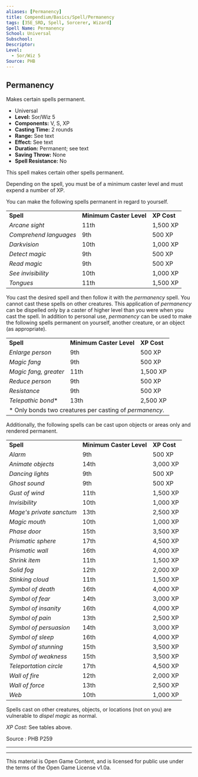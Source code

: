 ```yaml
---
aliases: [Permanency]
title: Compendium/Basics/Spell/Permanency
tags: [35E_SRD, Spell, Sorcerer, Wizard]
Spell Name: Permanency
School: Universal
Subschool: 
Descriptor: 
Level:
  - Sor/Wiz 5
Source: PHB
---
```



## Permanency

Makes certain spells permanent.

*   Universal
*   **Level:** Sor/Wiz 5
*   **Components:** V, S, XP
*   **Casting Time:** 2 rounds
*   **Range:** See text
*   **Effect:** See text
*   **Duration:** Permanent; see text
*   **Saving Throw:** None
*   **Spell Resistance:** No

<p>This spell makes certain other spells permanent.</p><p>Depending on the spell, you must be of a minimum caster level and must expend a number of XP.</p><p>You can make the following spells permanent in regard to yourself.</p><table> <tr decoration="underline"> <td> <b>Spell</b> </td> <td> <b>Minimum Caster Level</b> </td> <td> <b>XP Cost</b> </td> </tr> <tr> <td> <i>Arcane sight</i> </td> <td> 11th </td> <td> 1,500 XP </td> </tr> <tr> <td> <i>Comprehend languages</i> </td> <td> 9th </td> <td> 500 XP </td> </tr> <tr> <td> <i>Darkvision</i> </td> <td> 10th </td> <td> 1,000 XP </td> </tr> <tr> <td> <i>Detect magic</i> </td> <td> 9th </td> <td> 500 XP </td> </tr> <tr> <td> <i>Read magic</i> </td> <td> 9th </td> <td> 500 XP </td> </tr> <tr> <td> <i>See invisibility</i> </td> <td> 10th </td> <td> 1,000 XP </td> </tr> <tr> <td> <i>Tongues</i> </td> <td> 11th </td> <td> 1,500 XP </td> </tr> </table><p>You cast the desired spell and then follow it with the <i>permanency</i> spell. You cannot cast these spells on other creatures. This application of <i>permanency</i> can be dispelled only by a caster of higher level than you were when you cast the spell. In addition to personal use, <i>permanency</i> can be used to make the following spells permanent on yourself, another creature, or an object (as appropriate).</p><table> <tr decoration="underline"> <td> <b>Spell</b> </td> <td> <b>Minimum Caster Level</b> </td> <td> <b>XP Cost</b> </td> </tr> <tr> <td> <i>Enlarge person</i> </td> <td> 9th </td> <td> 500 XP </td> </tr> <tr> <td> <i>Magic fang</i> </td> <td> 9th </td> <td> 500 XP </td> </tr> <tr> <td> <i>Magic fang, greater</i> </td> <td> 11th </td> <td> 1,500 XP </td> </tr> <tr> <td> <i>Reduce person</i> </td> <td> 9th </td> <td> 500 XP </td> </tr> <tr> <td> <i>Resistance</i> </td> <td> 9th </td> <td> 500 XP </td> </tr> <tr> <td> <i>Telepathic bond</i>* </td> <td> 13th </td> <td> 2,500 XP </td> </tr> <tr> <td colspan="3"> * Only bonds two creatures per casting of <i>permanency</i>. </td> </tr> </table><p>Additionally, the following spells can be cast upon objects or areas only and rendered permanent.</p><table> <tr> <td> <b>Spell</b> </td> <td> <b>Minimum Caster Level</b> </td> <td> <b>XP Cost</b> </td> </tr> <tr> <td> <i>Alarm</i> </td> <td> 9th </td> <td> 500 XP </td> </tr> <tr> <td> <i>Animate objects</i> </td> <td> 14th </td> <td> 3,000 XP </td> </tr> <tr> <td> <i>Dancing lights</i> </td> <td> 9th </td> <td> 500 XP </td> </tr> <tr> <td> <i>Ghost sound</i> </td> <td> 9th </td> <td> 500 XP </td> </tr> <tr> <td> <i>Gust of wind</i> </td> <td> 11th </td> <td> 1,500 XP </td> </tr> <tr> <td> <i>Invisibility</i> </td> <td> 10th </td> <td> 1,000 XP </td> </tr> <tr> <td> <i>Mage's private sanctum</i> </td> <td> 13th </td> <td> 2,500 XP </td> </tr> <tr> <td> <i>Magic mouth</i> </td> <td> 10th </td> <td> 1,000 XP </td> </tr> <tr> <td> <i>Phase door</i> </td> <td> 15th </td> <td> 3,500 XP </td> </tr> <tr> <td> <i>Prismatic sphere</i> </td> <td> 17th </td> <td> 4,500 XP </td> </tr> <tr> <td> <i>Prismatic wall</i> </td> <td> 16th </td> <td> 4,000 XP </td> </tr> <tr> <td> <i>Shrink item</i> </td> <td> 11th </td> <td> 1,500 XP </td> </tr> <tr> <td> <i>Solid fog</i> </td> <td> 12th </td> <td> 2,000 XP </td> </tr> <tr> <td> <i>Stinking cloud</i> </td> <td> 11th </td> <td> 1,500 XP </td> </tr> <tr> <td> <i>Symbol of death</i> </td> <td> 16th </td> <td> 4,000 XP </td> </tr> <tr> <td> <i>Symbol of fear</i> </td> <td> 14th </td> <td> 3,000 XP </td> </tr> <tr> <td> <i>Symbol of insanity</i> </td> <td> 16th </td> <td> 4,000 XP </td> </tr> <tr> <td> <i>Symbol of pain</i> </td> <td> 13th </td> <td> 2,500 XP </td> </tr> <tr> <td> <i>Symbol of persuasion</i> </td> <td> 14th </td> <td> 3,000 XP </td> </tr> <tr> <td> <i>Symbol of sleep</i> </td> <td> 16th </td> <td> 4,000 XP </td> </tr> <tr> <td> <i>Symbol of stunning</i> </td> <td> 15th </td> <td> 3,500 XP </td> </tr> <tr> <td> <i>Symbol of weakness</i> </td> <td> 15th </td> <td> 3,500 XP </td> </tr> <tr> <td> <i>Teleportation circle</i> </td> <td> 17th </td><td> 4,500 XP </td> </tr> <tr> <td> <i>Wall of fire</i> </td> <td> 12th </td> <td> 2,000 XP </td> </tr> <tr> <td> <i>Wall of force</i> </td> <td> 13th </td> <td> 2,500 XP </td> </tr> <tr> <td> <i>Web</i> </td> <td> 10th </td> <td> 1,000 XP </td> </tr> </table><p>Spells cast on other creatures, objects, or locations (not on you) are vulnerable to <i>dispel magic</i> as normal.</p><p><i>XP Cost:</i> See tables above.</p>

Source : PHB P259

---

---

This material is Open Game Content, and is licensed for public use under
the terms of the Open Game License v1.0a.
